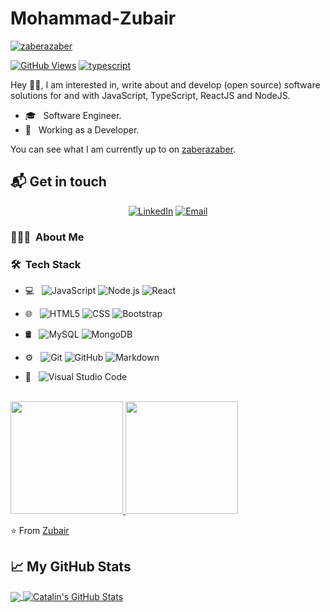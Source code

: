 # Mohammad-Zubair


[![zaberazaber](https://res.cloudinary.com/zaberazaber/image/upload/v1616613030/zubair.jpg)][1]


[![GitHub Views](https://komarev.com/ghpvc/?username=zaberazaber&color=FAC151)][1]
[![typescript](https://img.shields.io/badge/TypeScript-Fan-FAC151.svg?logo=typescript&logoWidth=20)](https://github.com/zaberazaber)

Hey 👋🏻,
I am interested in, write about and develop (open source) software solutions
for and with JavaScript, TypeScript, ReactJS and NodeJS.
- 🎓 &nbsp; Software Engineer.
- 💼 &nbsp; Working as a Developer.

You can see what I am currently up to on [zaberazaber][1].

## 📬 Get in touch

<p align="center">
<a href="https://www.linkedin.com/in/zubair001/"><img alt="LinkedIn" src="https://img.shields.io/badge/LinkedIn-zubair001?style=flat-square&logo=linkedin"></a>
<a href="mailto:m.work.zubair@gmail.com@gmail.com"><img alt="Email" src="https://img.shields.io/badge/Email-m.work.zubair@gmail.com-blue?style=flat-square&logo=gmail"></a>
</p>


<h3> 👨🏻‍💻 &nbsp;About Me </h3>



<h3> 🛠 &nbsp;Tech Stack</h3>

- 💻 &nbsp;
  ![JavaScript](https://img.shields.io/badge/-JavaScript-333333?style=flat&logo=javascript)
  ![Node.js](https://img.shields.io/badge/-Node.js-333333?style=flat&logo=node.js)
  ![React](https://img.shields.io/badge/-React-333333?style=flat&logo=react)
- 🌐 &nbsp;
  ![HTML5](https://img.shields.io/badge/-HTML5-333333?style=flat&logo=HTML5)
  ![CSS](https://img.shields.io/badge/-CSS-333333?style=flat&logo=CSS3&logoColor=1572B6)
  ![Bootstrap](https://img.shields.io/badge/-Bootstrap-333333?style=flat&logo=bootstrap&logoColor=563D7C)

- 🛢 &nbsp;
  ![MySQL](https://img.shields.io/badge/-MySQL-333333?style=flat&logo=mysql)
  ![MongoDB](https://img.shields.io/badge/-MongoDB-333333?style=flat&logo=mongodb)
- ⚙️ &nbsp;
  ![Git](https://img.shields.io/badge/-Git-333333?style=flat&logo=git)
  ![GitHub](https://img.shields.io/badge/-GitHub-333333?style=flat&logo=github)
  ![Markdown](https://img.shields.io/badge/-Markdown-333333?style=flat&logo=markdown)
- 🔧 &nbsp;
  ![Visual Studio Code](https://img.shields.io/badge/-Visual%20Studio%20Code-333333?style=flat&logo=visual-studio-code&logoColor=007ACC)
  

<br/>

<a href="https://github.com/zaberazaber">
  <img height="180em" src="https://github-readme-stats.vercel.app/api?username=zaberazaber&theme=buefy&show_icons=true" />
  <img height="180em" src="https://github-readme-stats.vercel.app/api/top-langs/?username=zaberazaber&theme=buefy&layout=compact" />
</a>

<br/>




⭐️ From [Zubair](https://github.com/zaberazaber)


## &#x1f4c8; My GitHub Stats

<a href="https://github.com/zaberazaber">
  <img align="center" src="https://github-readme-stats.vercel.app/api/top-langs/?username=zaberazaber&hide=java,html&title_color=ffffff&text_color=c9cacc&icon_color=2bbc8a&bg_color=1d1f21" />
</a>

<a href="https://github.com/zaberazaber">
  <img align="center" src="https://github-readme-stats.vercel.app/api?username=zaberazaber&show_icons=true&line_height=27&count_private=true&title_color=ffffff&text_color=c9cacc&icon_color=2bbc8a&bg_color=1d1f21" alt="Catalin's GitHub Stats" />
</a>

[1]:
  https://zaberazaber.me/?utm_source=github.com&utm_medium=gh-profile-zaberazaber&utm_campaign=zaberazaber
[2]: https://www.linkedin.com/in/zubair001



